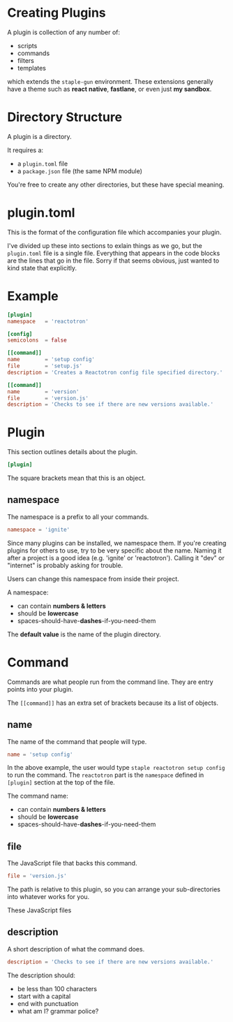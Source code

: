 # Creating Plugins

A plugin is collection of any number of:

* scripts
* commands
* filters
* templates 

which extends the `staple-gun` environment.  These extensions generally have a
theme such as **react native**, **fastlane**, or even just **my sandbox**.


# Directory Structure

A plugin is a directory.

It requires a:
* a `plugin.toml` file
* a `package.json` file (the same NPM module)


You're free to create any other directories, but these have special meaning.

# plugin.toml

This is the format of the configuration file which accompanies your plugin.

I've divided up these into sections to exlain things as we go, but the `plugin.toml`
file is a single file.  Everything that appears in the code blocks are the lines
that go in the file.  Sorry if that seems obvious, just wanted to kind state that
explicitly.

# Example

```toml
[plugin]
namespace   = 'reactotron'

[config]
semicolons  = false

[[command]]
name        = 'setup config'
file        = 'setup.js'
description = 'Creates a Reactotron config file specified directory.'

[[command]]
name        = 'version'
file        = 'version.js'
description = 'Checks to see if there are new versions available.'
```


# Plugin

This section outlines details about the plugin.

```toml
[plugin]
```
The square brackets mean that this is an object.


## namespace
The namespace is a prefix to all your commands.

```toml
namespace = 'ignite'
```

Since many plugins can be installed, we namespace them. If you're creating plugins
for others to use, try to be very specific about the name.  Naming it after a project
is a good idea (e.g. 'ignite' or 'reactotron').  Calling it "dev" or "internet" is
probably asking for trouble.

Users can change this namespace from inside their project.

A namespace:

* can contain **numbers & letters**
* should be **lowercase** 
* spaces-should-have-**dashes**-if-you-need-them

The **default value** is the name of the plugin directory.


# Command

Commands are what people run from the command line.  They are entry
points into your plugin.

The `[[command]]` has an extra set of brackets because its a list of
objects. 



## name

The name of the command that people will type.

```toml
name = 'setup config'
```

In the above example, the user would type `staple reactotron setup config`
to run the command.  The `reactotron` part is the `namespace` defined in
`[plugin]` section at the top of the file.

The command name:

* can contain **numbers & letters**
* should be **lowercase** 
* spaces-should-have-**dashes**-if-you-need-them


## file

The JavaScript file that backs this command.

```toml
file = 'version.js'
```

The path is relative to this plugin, so you can arrange your
sub-directories into whatever works for you.

These JavaScript files


## description

A short description of what the command does.

```toml
description = 'Checks to see if there are new versions available.'
```

The description should:

* be less than 100 characters
* start with a capital
* end with punctuation
* what am I?  grammar police?



